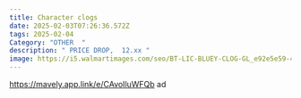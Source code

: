 ```yaml
---
title: Character clogs
date: 2025-02-03T07:26:36.572Z
tags: 2025-02-04
Category: "OTHER  "
description: " PRICE DROP,  12.xx "
image: https://i5.walmartimages.com/seo/BT-LIC-BLUEY-CLOG-GL_e92e5e59-47f3-450f-b4cb-b9d292ec690e.bafb68c58fc0915eb2e812af97b07d44.jpeg?odnHeight=640&odnWidth=640&odnBg=FFFFFF
---
```

https://mavely.app.link/e/CAvoIluWFQb   ad